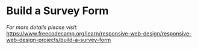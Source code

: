 # Build a Survey Form
*For more details please visit:*
https://www.freecodecamp.org/learn/responsive-web-design/responsive-web-design-projects/build-a-survey-form